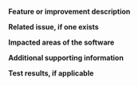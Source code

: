 
<!-- Is this pull request ready to be merged? -->
<!-- i.e. tests pass or are expected to fail; all development is finished; appropriate documentation is included. -->
<!-- If not but opening the pull request will facilitate development, make it a "draft" pull request -->

**Feature or improvement description**
<!-- A clear and concise description of the new code. -->

**Related issue, if one exists**
<!-- Link to a related GitHub Issue. -->

**Impacted areas of the software**
<!-- List any modules or other areas which should be impacted by this pull request. This helps to determine the verification tests. -->

**Additional supporting information**
<!-- Add any other context about the problem here. -->

**Test results, if applicable**
<!-- Add the results from unit tests and regression tests here along with justification for any failing test cases. -->

<!-- Release checklist:
- Update the version in
    - [ ] README.rst
    - [ ] docs/index.rst
    - [ ] floris/VERSION
- [ ] Verify readthedocs builds correctly
- [ ] Create a tag in the NREL/FLORIS repository
-->
